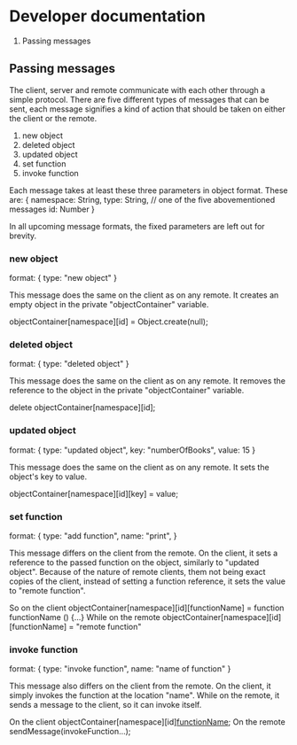 # Developer documentation

1. Passing messages

## Passing messages

The client, server and remote communicate with each other through a simple protocol. There are five different types of messages that can be sent, each message signifies a kind of action that should be taken on either the client or the remote.

1. new object
2. deleted object
3. updated object
4. set function
5. invoke function

Each message takes at least these three parameters in object format.
These are:
{
    namespace: String,
    type: String, // one of the five abovementioned messages
    id: Number
}

In all upcoming message formats, the fixed parameters are left out for brevity.

### new object

format:
{
    type: "new object"
}

This message does the same on the client as on any remote. It creates an empty object in the private "objectContainer" variable.

objectContainer[namespace][id] = Object.create(null);

### deleted object

format:
{
    type: "deleted object"
}

This message does the same on the client as on any remote. It removes the reference to the object in the private "objectContainer" variable.

delete objectContainer[namespace][id];

### updated object

format:
{
    type: "updated object",
    key: "numberOfBooks",
    value: 15
}

This message does the same on the client as on any remote. It sets the object's key to value.

objectContainer[namespace][id][key] = value;

### set function

format:
{
    type: "add function",
    name: "print",
}

This message differs on the client from the remote. On the client, it sets a reference to the passed function on the object, similarly to "updated object". Because of the nature of remote clients, them not being exact copies of the client, instead of setting a function reference, it sets the value to "remote function".

So on the client
objectContainer[namespace][id][functionName] = function functionName () {...}
While on the remote
objectContainer[namespace][id][functionName] = "remote function"

### invoke function

format:
{
    type: "invoke function",
    name: "name of function"
}

This message also differs on the client from the remote. On the client, it simply invokes the function at the location "name". While on the remote, it sends a message to the client, so it can invoke itself.

On the client
objectContainer[namespace][id][functionName]();
On the remote
sendMessage(invokeFunction...);
